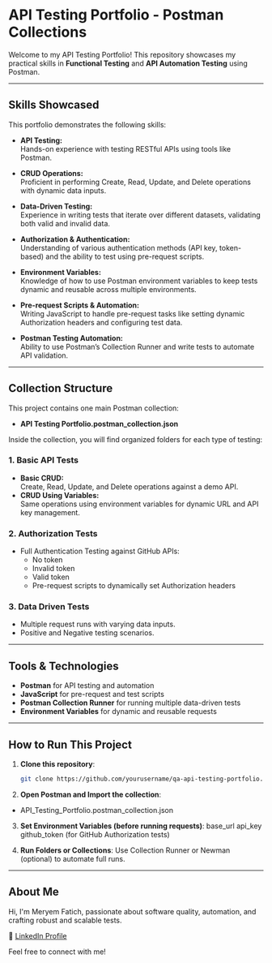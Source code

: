 # API Testing Portfolio - Postman Collections

Welcome to my API Testing Portfolio! 
This repository showcases my practical skills in **Functional Testing** and **API Automation Testing** using Postman.

---

## Skills Showcased

This portfolio demonstrates the following skills:

- **API Testing:**  
  Hands-on experience with testing RESTful APIs using tools like Postman.
  
- **CRUD Operations:**  
  Proficient in performing Create, Read, Update, and Delete operations with dynamic data inputs.

- **Data-Driven Testing:**  
  Experience in writing tests that iterate over different datasets, validating both valid and invalid data.

- **Authorization & Authentication:**  
  Understanding of various authentication methods (API key, token-based) and the ability to test using pre-request scripts.

- **Environment Variables:**  
  Knowledge of how to use Postman environment variables to keep tests dynamic and reusable across multiple environments.

- **Pre-request Scripts & Automation:**  
  Writing JavaScript to handle pre-request tasks like setting dynamic Authorization headers and configuring test data.

- **Postman Testing Automation:**  
  Ability to use Postman’s Collection Runner and write tests to automate API validation.

---

## Collection Structure

This project contains one main Postman collection:

- **API Testing Portfolio.postman_collection.json**

Inside the collection, you will find organized folders for each type of testing:

### 1. Basic API Tests
- **Basic CRUD:**  
  Create, Read, Update, and Delete operations against a demo API.
- **CRUD Using Variables:**  
  Same operations using environment variables for dynamic URL and API key management.

### 2. Authorization Tests
- Full Authentication Testing against GitHub APIs:
  - No token
  - Invalid token
  - Valid token
  - Pre-request scripts to dynamically set Authorization headers

### 3. Data Driven Tests
- Multiple request runs with varying data inputs.
- Positive and Negative testing scenarios.

---

## Tools & Technologies

- **Postman** for API testing and automation
- **JavaScript** for pre-request and test scripts
- **Postman Collection Runner** for running multiple data-driven tests
- **Environment Variables** for dynamic and reusable requests

---

## How to Run This Project

1. **Clone this repository**:

   ```bash
   git clone https://github.com/yourusername/qa-api-testing-portfolio.git

   ```

2. **Open Postman and Import the collection**:
- API_Testing_Portfolio.postman_collection.json

3. **Set Environment Variables (before running requests)**:
base_url
api_key
github_token (for GitHub Authorization tests)

4. **Run Folders or Collections**:
Use Collection Runner or Newman (optional) to automate full runs.

---

## About Me

Hi, I'm Meryem Fatich, passionate about software quality, automation, and crafting robust and scalable tests.

🔗 [LinkedIn Profile](www.linkedin.com/in/meryem-fatich-6177447a)

Feel free to connect with me!

